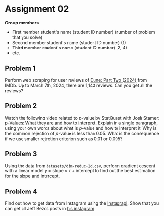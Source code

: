 # Assignment 02

**Group members**
- First member student's name (student ID number) (number of problem that you solve)
- Second member student's name (student ID number) (1)
- Third member student's name (student ID number) (2, 4)
- etc.


## Problem 1

Perform web scraping for user reviews of 
[Dune: Part Two (2024)](https://www.imdb.com/title/tt15239678/reviews?ref_=tt_urv) from IMDb. Up to March 7th, 2024, there are 1,143 reviews.
Can you get all the reviews? 


## Problem 2

Watch the following video related to $p$-value by StatQuest with Josh Stamer:
[p-Values: What they are and how to interpret](https://www.youtube.com/watch?v=vemZtEM63GY).
Explain in a single paragraph, using your own words about what is $p$-value
and how to interpret it. Why is the common rejection of $p$-value is less 
than 0.05. What is the consequence if we use smaller rejection criterion
such as 0.01 or 0.005?

## Problem 3

Using the data from `datasets/dim-reduc-2d.csv`, perform gradient descent
with a linear model $y = \text{slope}\times x + \text{intercept}$
to find out the best estimation for the slope and intercept.

## Problem 4

Find out how to get data from Instagram using the [Instagrapi](https://github.com/subzeroid/instagrapi).
Show that you can get all Jeff Bezos posts in [his instagram](https://www.instagram.com/jeffbezos)

